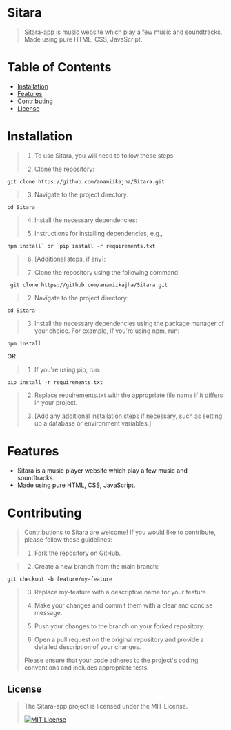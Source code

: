 # Sitara
> Sitara-app is music website which play a few music and soundtracks. Made using pure HTML, CSS, JavaScript.
>
# Table of Contents
- [Installation](#installation)
- [Features](#features)
- [Contributing](#contributing)
- [License](#license)

# Installation
>
> 1. To use Sitara, you will need to follow these steps:
>
> 2. Clone the repository:
> 
 ```
git clone https://github.com/anamiikajha/Sitara.git
```
> 3. Navigate to the project directory:
 ```
 cd Sitara
```

> 4. Install the necessary dependencies:
>    
> 5. Instructions for installing dependencies, e.g.,
 ```
npm install` or `pip install -r requirements.txt
```
> 6. [Additional steps, if any]:
>
> 1. Clone the repository using the following command:
>

```bash:
 git clone https://github.com/anamiikajha/Sitara.git
```
> 2. Navigate to the project directory:
```bash:
cd Sitara
```
> 3. Install the necessary dependencies using the package manager of your choice. For example, if you're using npm, run:
```
npm install
```
OR
> 1. If you're using pip, run:
```
pip install -r requirements.txt
```
> 2. Replace requirements.txt with the appropriate file name if it differs in your project.
>
> 3. [Add any additional installation steps if necessary, such as setting up a database or environment variables.]
>
# Features
- Sitara is a music player website which play a few music and soundtracks.
- Made using pure HTML, CSS, JavaScript.
>
# Contributing
>
> Contributions to Sitara are welcome! If you would like to contribute, please follow these guidelines:
>
> 1. Fork the repository on GitHub.
   
> 2. Create a new branch from the main branch:
```bash:
git checkout -b feature/my-feature
```
> 3. Replace my-feature with a descriptive name for your feature.
>
> 4. Make your changes and commit them with a clear and concise message.
>
> 5. Push your changes to the branch on your forked repository.
>
> 6. Open a pull request on the original repository and provide a detailed description of your changes.
> 
> Please ensure that your code adheres to the project's coding conventions and includes appropriate tests.

## License 
> The Sitara-app project is licensed under the MIT License.
> 
> [![MIT License](https://img.shields.io/badge/license-MIT-blue)](https://github.com/anamiikajha/HTTP-Server-Py/blob/master/LICENSE)
